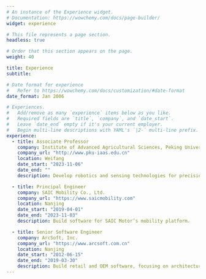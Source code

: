 ```yaml
---
# An instance of the Experience widget.
# Documentation: https://wowchemy.com/docs/page-builder/
widget: experience

# This file represents a page section.
headless: true

# Order that this section appears on the page.
weight: 40

title: Experience
subtitle:

# Date format for experience
#   Refer to https://wowchemy.com/docs/customization/#date-format
date_format: Jan 2006

# Experiences.
#   Add/remove as many `experience` items below as you like.
#   Required fields are `title`, `company`, and `date_start`.
#   Leave `date_end` empty if it's your current employer.
#   Begin multi-line descriptions with YAML's `|2-` multi-line prefix.
experience:
  - title: Associate Professor
    company: Institute of Advanced Agricultural Sciences, Peking University
    company_url: "http://www.pku-iaas.edu.cn"
    location: Weifang
    date_start: "2023-11-06"
    date_end: ""
    description: Develop robotics and sensing technologies for precision agriculture, with particular emphasis on weed control.

  - title: Principal Engineer
    company: SAIC Mobility Co., Ltd.
    company_url: "https://www.saicmobility.com"
    location: Nanjing
    date_start: "2019-04-01"
    date_end: "2023-11-03"
    description: Build software for SAIC Motor’s mobility platform.

  - title: Senior Software Engineer
    company: ArcSoft, Inc.
    company_url: "https://www.arcsoft.com.cn"
    location: Nanjing
    date_start: "2012-06-15"
    date_end: "2019-03-30"
    description: Build retail and OEM software, focusing on architecture, modular design, continuous integration and project management.
---
```

